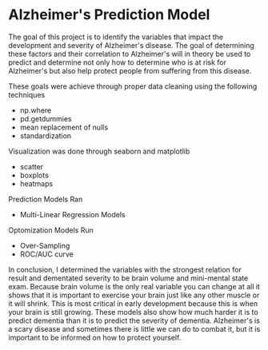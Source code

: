 # Alzheimer's Prediction Model

The goal of this project is to identify the variables that impact the development and severity of Alzheimer's disease. The goal of determining these factors and their correlation to Alzheimer's will in theory be used to predict and determine not only how to determine who is at risk for Alzheimer's but also help protect people from suffering from this disease.

These goals were achieve through proper data cleaning using the following techniques

- np.where
- pd.getdummies
- mean replacement of nulls
- standardization

Visualization was done through seaborn and matplotlib
- scatter
- boxplots
- heatmaps

Prediction Models Ran

- Multi-Linear Regression Models

Optomization Models Run

- Over-Sampling
- ROC/AUC curve

In conclusion, I determined the variables with the strongest relation for result and dementated severity to be brain volume and mini-mental state exam. Because brain volume is the only real variable you can change at all it shows that it is important to exercise your brain just like any other muscle or it will shrink. This is most critical in early development because this is when your brain is still growing. These models also show how much harder it is to predict dementia than it is to predict the severity of dementia. Alzheimer's is a scary disease and sometimes there is little we can do to combat it, but it is important to be informed on how to protect yourself.  
